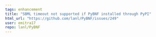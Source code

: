 ```yaml
---
tags: enhancement
title: "SBML timeout not supported if PyBNF installed through PyPI"
html_url: "https://github.com/lanl/PyBNF/issues/249"
user: emitra17
repo: lanl/PyBNF
---
```


